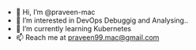 - 👋 Hi, I’m @praveen-mac
- 👀 I’m interested in DevOps Debuggig and Analysing..
- 🌱 I’m currently learning Kubernetes
- 📫 Reach me at praveen99.mac@gmail.com

<!---
praveen-mac/praveen-mac is a ✨ special ✨ repository because its `README.md` (this file) appears on your GitHub profile.
You can click the Preview link to take a look at your changes.
--->
